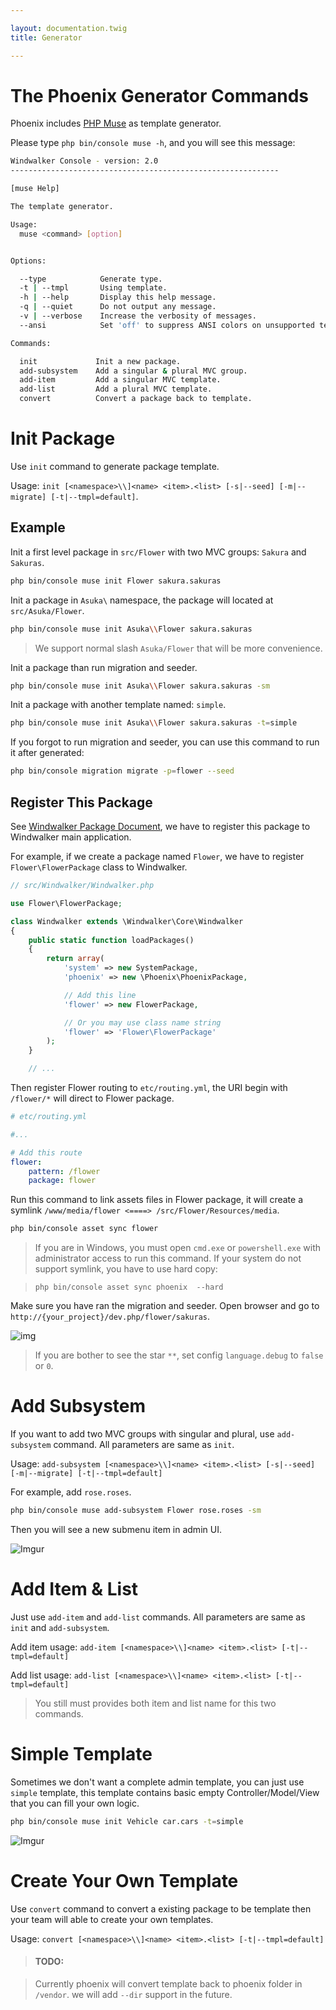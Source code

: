 ```yaml
---

layout: documentation.twig
title: Generator

---
```


# The Phoenix Generator Commands

Phoenix includes [PHP Muse](https://github.com/asika32764/muse) as template generator.

Please type `php bin/console muse -h`, and you will see this message:

```  bash
Windwalker Console - version: 2.0
------------------------------------------------------------

[muse Help]

The template generator.

Usage:
  muse <command> [option]


Options:

  --type            Generate type.
  -t | --tmpl       Using template.
  -h | --help       Display this help message.
  -q | --quiet      Do not output any message.
  -v | --verbose    Increase the verbosity of messages.
  --ansi            Set 'off' to suppress ANSI colors on unsupported terminals.

Commands:

  init             Init a new package.
  add-subsystem    Add a singular & plural MVC group.
  add-item         Add a singular MVC template.
  add-list         Add a plural MVC template.
  convert          Convert a package back to template.
```

# Init Package

Use `init` command to generate package template.

Usage: `init [<namespace>\\]<name> <item>.<list> [-s|--seed] [-m|--migrate] [-t|--tmpl=default]`.

## Example

Init a first level package in `src/Flower` with two MVC groups: `Sakura` and `Sakuras`.

``` bash
php bin/console muse init Flower sakura.sakuras
```

Init a package in `Asuka\` namespace, the package will located at `src/Asuka/Flower`.

``` bash
php bin/console muse init Asuka\\Flower sakura.sakuras
```

> We support normal slash `Asuka/Flower` that will be more convenience.

Init a package than run migration and seeder.

``` bash
php bin/console muse init Asuka\\Flower sakura.sakuras -sm
```

Init a package with another template named: `simple`.

``` bash
php bin/console muse init Asuka\\Flower sakura.sakuras -t=simple
```

If you forgot to run migration and seeder, you can use this command to run it after generated:

``` bash
php bin/console migration migrate -p=flower --seed
```

## Register This Package

See [Windwalker Package Document](http://windwalker.io/documentation/start/package-system.html), we have to register
this package to Windwalker main application.

For example, if we create a package named `Flower`, we have to register `Flower\FlowerPackage` class to Windwalker.

``` php
// src/Windwalker/Windwalker.php

use Flower\FlowerPackage;

class Windwalker extends \Windwalker\Core\Windwalker
{
	public static function loadPackages()
	{
		return array(
			'system' => new SystemPackage,
			'phoenix' => new \Phoenix\PhoenixPackage,

			// Add this line
			'flower' => new FlowerPackage,

			// Or you may use class name string
			'flower' => 'Flower\FlowerPackage'
		);
	}

	// ...
```

Then register Flower routing to `etc/routing.yml`, the URI begin with `/flower/*` will direct to Flower package.

``` yaml
# etc/routing.yml

#...

# Add this route
flower:
    pattern: /flower
    package: flower
```

Run this command to link assets files in Flower package, it will create a symlink `/www/media/flower <====> /src/Flower/Resources/media`.

``` bash
php bin/console asset sync flower
```

> If you are in Windows, you must open `cmd.exe` or `powershell.exe` with administrator access to run this command.
> If your system do not support symlink, you have to use hard copy:

> `php bin/console asset sync phoenix  --hard`

Make sure you have ran the migration and seeder. Open browser and go to `http://{your_project}/dev.php/flower/sakuras`.

![img](https://cloud.githubusercontent.com/assets/1639206/9725055/0cc4e1fc-5613-11e5-9f0d-c373d7d68c87.png)

> If you are bother to see the star `**`, set config `language.debug` to `false` or `0`.

# Add Subsystem

If you want to add two MVC groups with singular and plural, use `add-subsystem` command. All parameters are same as `init`.

Usage: `add-subsystem [<namespace>\\]<name> <item>.<list> [-s|--seed] [-m|--migrate] [-t|--tmpl=default]`

For example, add `rose.roses`.

``` bash
php bin/console muse add-subsystem Flower rose.roses -sm
```

Then you will see a new submenu item in admin UI.

![Imgur](http://i.imgur.com/mWiDVFA.jpg)

# Add Item & List

Just use `add-item` and `add-list` commands. All parameters are same as `init` and `add-subsystem`.

Add item usage: `add-item [<namespace>\\]<name> <item>.<list> [-t|--tmpl=default]`

Add list usage: `add-list [<namespace>\\]<name> <item>.<list> [-t|--tmpl=default]`

> You still must provides both item and list name for this two commands.

# Simple Template

Sometimes we don't want a complete admin template, you can just use `simple` template, this template contains basic empty
Controller/Model/View that you can fill your own logic.

``` bash
php bin/console muse init Vehicle car.cars -t=simple
```

![Imgur](http://i.imgur.com/HqRE5IV.jpg)

# Create Your Own Template

Use `convert` command to convert a existing package to be template then your team will able to create your own templates.

Usage: `convert [<namespace>\\]<name> <item>.<list> [-t|--tmpl=default]`

> #### TODO:

> Currently phoenix will convert template back to phoenix folder in `/vendor`. we will add `--dir` support in the future.
